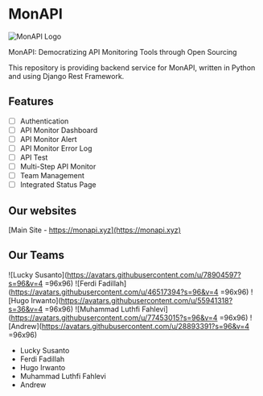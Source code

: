 # MonAPI
![MonAPI Logo](https://blog.monapi.xyz/wp-content/uploads/2022/09/Group-19.png)

MonAPI: Democratizing API Monitoring Tools through Open Sourcing

This repository is providing backend service for MonAPI, written in Python and using Django Rest Framework.

## Features

- [ ] Authentication
- [ ] API Monitor Dashboard
- [ ] API Monitor Alert
- [ ] API Monitor Error Log
- [ ] API Test
- [ ] Multi-Step API Monitor
- [ ] Team Management
- [ ] Integrated Status Page

## Our websites
[Main Site - https://monapi.xyz](https://monapi.xyz)

## Our Teams
![Lucky Susanto](https://avatars.githubusercontent.com/u/78904597?s=96&v=4 =96x96)
![Ferdi Fadillah](https://avatars.githubusercontent.com/u/46517394?s=96&v=4 =96x96)
![Hugo Irwanto](https://avatars.githubusercontent.com/u/55941318?s=36&v=4 =96x96)
![Muhammad Luthfi Fahlevi](https://avatars.githubusercontent.com/u/77453015?s=96&v=4 =96x96)
![Andrew](https://avatars.githubusercontent.com/u/28893391?s=96&v=4 =96x96)

- Lucky Susanto
- Ferdi Fadillah
- Hugo Irwanto
- Muhammad Luthfi Fahlevi
- Andrew